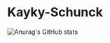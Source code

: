 # Kayky-Schunck

![Anurag's GitHub stats](https://github-readme-stats.vercel.app/api?username=kaykyschunck&show_icons=true&theme=transparent)


 

  
